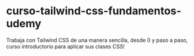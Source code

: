 # curso-tailwind-css-fundamentos-udemy
Trabaja con Tailwind CSS de una manera sencilla, desde 0 y paso a paso, curso introductorio para aplicar sus clases CSS! 
